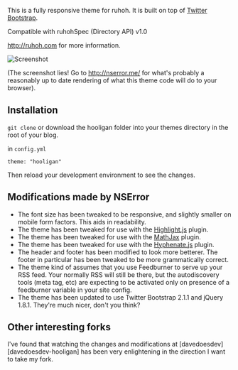 This is a fully responsive theme for ruhoh. It is built on top of
[Twitter Bootstrap](http://twitter.github.com/bootstrap/).

Compatible with ruhohSpec (Directory API) v1.0

<http://ruhoh.com> for more information.

![Screenshot](https://raw.github.com/dhulihan/hooligan/master/screenshot.png)

(The screenshot lies! Go to http://nserror.me/ for what's probably a
reasonably up to date rendering of what this theme code will do to your
browser).

## Installation

`git clone` or download the hooligan folder into your themes directory
in the root of your blog.

in `config.yml`

    theme: "hooligan"
    
Then reload your development environment to see the changes.

## Modifications made by NSError

* The font size has been tweaked to be responsive, and slightly smaller
  on mobile form factors. This aids in readability.
* The theme has been tweaked for use with the
  [Highlight.js][highlightjs-plugin] plugin.
* The theme has been tweaked for use with the [MathJax][mathjax-plugin]
  plugin.
* The theme has been tweaked for use with the
  [Hyphenate.js][hyphenatejs-plugin] plugin.
* The header and footer has been modified to look more betterer. The
  footer in particular has been tweaked to be more grammatically correct.
* The theme kind of assumes that you use Feedburner to serve up your RSS
  feed. Your normally RSS will still be there, but the autodiscovery
  tools (meta tag, etc) are expecting to be activated only on presence
  of a feedburner variable in your site config.
* The theme has been updated to use Twitter Bootstrap 2.1.1 and jQuery
  1.8.1. They're much nicer, don't you think?

## Other interesting forks

I've found that watching the changes and modifications at
[davedoesdev][davedoesdev-hooligan] has been very enlightening in the
direction I want to take my fork.

[highlightjs-plugin]: https://github.com/NSError/ruhoh-highlightjs
[mathjax-plugin]: https://github.com/NSError/ruhoh-mathjax
[hyphenatejs-plugin]: https://github.com/NSError/ruhoh-hyphenator
[davedoesdev]: https://github.com/davedoesdev/hooligan

